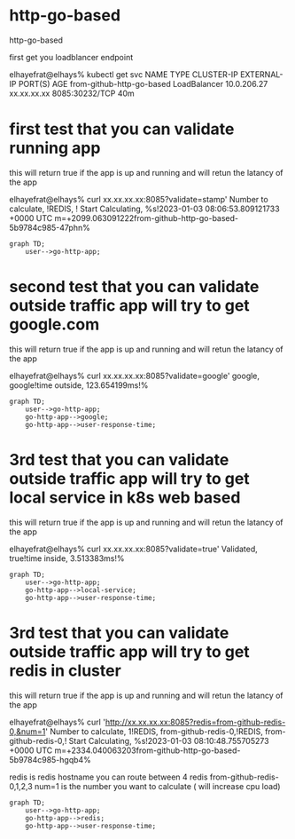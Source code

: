 # http-go-based
http-go-based


first get you loadblancer endpoint 

elhayefrat@elhays% kubectl get svc 
NAME                        TYPE           CLUSTER-IP     EXTERNAL-IP    PORT(S)          AGE
from-github-http-go-based   LoadBalancer   10.0.206.27    xx.xx.xx.xx   8085:30232/TCP   40m

# first test that you can validate running app
this will return true if the app is up and running and will retun the latancy of the app 

elhayefrat@elhays% curl xx.xx.xx.xx:8085?validate=stamp'
Number to calculate, !REDIS, ! Start Calculating, %s!2023-01-03 08:06:53.809121733 +0000 UTC m=+2099.063091222from-github-http-go-based-5b9784c985-47phn%    

```mermaid
graph TD;
    user-->go-http-app;
```


# second test that you can validate outside traffic app will try to get google.com
this will return true if the app is up and running and will retun the latancy of the app 

elhayefrat@elhays% curl xx.xx.xx.xx:8085?validate=google'
google, google!time outside, 123.654199ms!%  

```mermaid
graph TD;
    user-->go-http-app;
    go-http-app-->google;
    go-http-app-->user-response-time;
```

# 3rd test that you can validate outside traffic app will try to get local service in k8s web based 
this will return true if the app is up and running and will retun the latancy of the app 

elhayefrat@elhays% curl xx.xx.xx.xx:8085?validate=true'
Validated, true!time inside, 3.513383ms!%    

```mermaid
graph TD;
    user-->go-http-app;
    go-http-app-->local-service;
    go-http-app-->user-response-time;
```

# 3rd test that you can validate outside traffic app will try to get redis in cluster
this will return true if the app is up and running and will retun the latancy of the app 

elhayefrat@elhays% curl 'http://xx.xx.xx.xx:8085?redis=from-github-redis-0,&num=1'
Number to calculate, 1!REDIS, from-github-redis-0,!REDIS, from-github-redis-0,! Start Calculating, %s!2023-01-03 08:10:48.755705273 +0000 UTC m=+2334.040063203from-github-http-go-based-5b9784c985-hgqb4%     

redis is redis hostname you can route between 4 redis from-github-redis-0,1,2,3
num=1 is the number you want to calculate ( will increase cpu load)
```mermaid
graph TD;
    user-->go-http-app;
    go-http-app-->redis;
    go-http-app-->user-response-time;
```